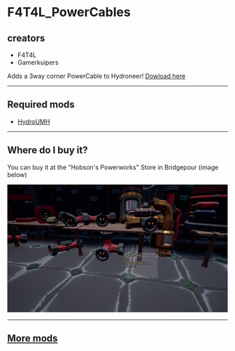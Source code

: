 # F4T4L_PowerCables

## creators

- F4T4L
- Gamerkuipers

Adds a 3way corner PowerCable to Hydroneer! [Dowload here](https://github.com/F4T4lerrorbe/HydroneerModding/raw/main/500-f4t4l_PowerCables_P.pak)

-------

## Required mods

- [HydroUMH](https://github.com/RHlNO/HydroneerModding/raw/main/Release%20Mods/501-HydroUMH_P.pak)

-------

## Where do I buy it?

You can buy it at the "Hobson's Powerworks" Store in Bridgepour (image below)

![3WayPipe](./img/3WayCornerPowerCable-Store.png)

-------

## [More mods](../../../)
